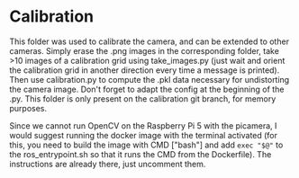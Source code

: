 # Calibration

This folder was used to calibrate the camera, and can be extended to other cameras. Simply erase the .png images in the corresponding folder, take >10 images of a calibration grid using take_images.py (just wait and orient the calibration grid in another direction every time a message is printed). Then use calibration.py to compute the .pkl data necessary for undistorting the camera image. Don't forget to adapt the config at the beginning of the .py.
This folder is only present on the calibration git branch, for memory purposes.

Since we cannot run OpenCV on the Raspberry Pi 5 with the picamera, I would suggest running the docker image with the terminal activated (for this, you need to build the image with CMD ["bash"] and add ``exec "$@"`` to the ros_entrypoint.sh so that it runs the CMD from the Dockerfile). The instructions are already there, just uncomment them.
